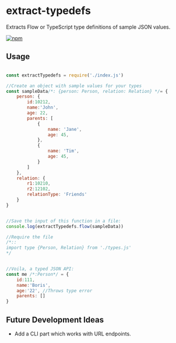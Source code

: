 # extract-typedefs
Extracts Flow or TypeScript type definitions of sample JSON values.

[ ![npm](https://nodei.co/npm/extract-typedefs.png?downloads=true&downloadRank=true&stars=true)](https://www.npmjs.com/package/extract-typedefs)

## Usage

```javascript

const extractTypedefs = require('./index.js')

//Create an object with sample values for your types
const sampleData/*: {person: Person, relation: Relation} */= {
    person: {
        id:10212,
        name:'John',
        age: 22,
        parents: [
            {
                name: 'Jane',
                age: 45,
            },
            {
                name: 'Tim',
                age: 45,
            }
        ]
    },
    relation: {
        r1:10210,
        r2:12102,
        relationType: 'Friends'
    }
}


//Save the input of this function in a file:
console.log(extractTypedefs.flow(sampleData))

//Require the file
/*::
import type {Person, Relation} from './types.js'
*/


//Voila, a typed JSON API:
const me /*:Person*/ = {
    id:111, 
    name:'Boris',
    age:'22', //Throws type error
    parents: []
}

```
## Future Development Ideas
* Add a CLI part which works with URL endpoints.

